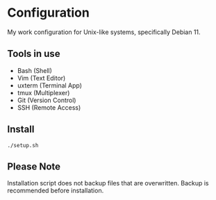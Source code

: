 # Configuration 
My work configuration for Unix-like systems, specifically Debian 11.

Tools in use
------------
  * Bash (Shell)    
  * Vim (Text Editor)    
  * uxterm (Terminal App)
  * tmux (Multiplexer)
  * Git (Version Control)    
  * SSH (Remote Access)

Install
-------
```
./setup.sh
```

Please Note
-----------
Installation script does not backup files that are overwritten.
Backup is recommended before installation.

